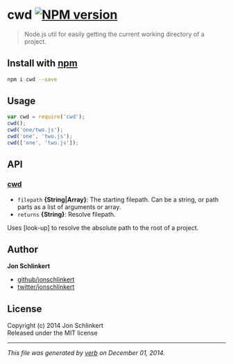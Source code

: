 # cwd [![NPM version](https://badge.fury.io/js/cwd.svg)](http://badge.fury.io/js/cwd)

> Node.js util for easily getting the current working directory of a project.

## Install with [npm](npmjs.org)

```bash
npm i cwd --save
```

## Usage

```js
var cwd = require('cwd');
cwd();
cwd('one/two.js');
cwd('one', 'two.js');
cwd(['one', 'two.js']);
```

## API

### [cwd](index.js#L25)

* `filepath` **{String|Array}**: The starting filepath. Can be a string, or path parts as a list of arguments or array.    
* `returns` **{String}**: Resolve filepath.  

Uses [look-up] to resolve the absolute path to the root of a project.

## Author


**Jon Schlinkert**
 
+ [github/jonschlinkert](https://github.com/jonschlinkert)
+ [twitter/jonschlinkert](http://twitter.com/jonschlinkert) 

## License
Copyright (c) 2014 Jon Schlinkert  
Released under the MIT license

***

_This file was generated by [verb](https://github.com/assemble/verb) on December 01, 2014._